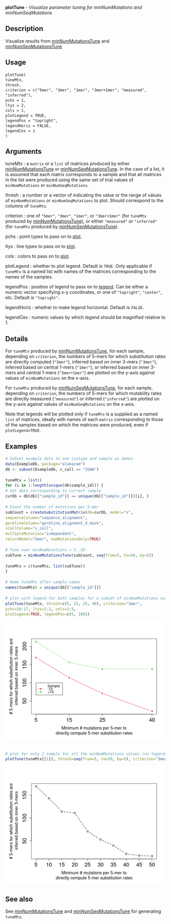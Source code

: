 **plotTune** - *Visualize parameter tuning for minNumMutations and minNumSeqMutations*

Description
--------------------

Visualize results from [minNumMutationsTune](minNumMutationsTune.md) and [minNumSeqMutationsTune](minNumSeqMutationsTune.md)


Usage
--------------------
```
plotTune(
tuneMtx,
thresh,
criterion = c("5mer", "3mer", "1mer", "3mer+1mer", "measured", "inferred"),
pchs = 1,
ltys = 2,
cols = 1,
plotLegend = TRUE,
legendPos = "topright",
legendHoriz = FALSE,
legendCex = 1
)
```

Arguments
-------------------

tuneMtx
:   a `matrix` or a `list` of matrices produced by either 
[minNumMutationsTune](minNumMutationsTune.md) or [minNumSeqMutationsTune](minNumSeqMutationsTune.md).
In the case of a list, it is assumed that each matrix corresponds
to a sample and that all matrices in the list were produced using
the same set of trial values of `minNumMutations` or 
`minNumSeqMutations`.

thresh
:   a number or a vector of indicating the value or the range of values
of `minNumMutations` or `minNumSeqMutations` to plot. 
Should correspond to the columns of `tuneMtx`.

criterion
:   one of `"5mer"`, `"3mer"`, `"1mer"`, or `"3mer+1mer"` 
(for `tuneMtx` produced by [minNumMutationsTune](minNumMutationsTune.md)), or either 
`"measured"` or `"inferred"` (for `tuneMtx` produced by 
[minNumSeqMutationsTune](minNumSeqMutationsTune.md)).

pchs
:   point types to pass on to [plot](http://www.rdocumentation.org/packages/base/topics/plot).

ltys
:   line types to pass on to [plot](http://www.rdocumentation.org/packages/base/topics/plot).

cols
:   colors to pass on to [plot](http://www.rdocumentation.org/packages/base/topics/plot).

plotLegend
:   whether to plot legend. Default is `TRUE`. Only applicable 
if `tuneMtx` is a named list with names of the matrices 
corresponding to the names of the samples.

legendPos
:   position of legend to pass on to [legend](http://www.rdocumentation.org/packages/graphics/topics/legend). Can be either a
numeric vector specifying x-y coordinates, or one of 
`"topright"`, `"center"`, etc. Default is `"topright"`.

legendHoriz
:   whether to make legend horizontal. Default is `FALSE`.

legendCex
:   numeric values by which legend should be magnified relative to 1.




Details
-------------------

For `tuneMtx` produced by [minNumMutationsTune](minNumMutationsTune.md), for each sample, depending on
`criterion`, the numbers of 5-mers for which substitution rates are directly computed
(`"5mer"`), inferred based on inner 3-mers (`"3mer"`), inferred based on 
central 1-mers (`"1mer"`), or inferred based on inner 3-mers and central 1-mers
(`"3mer+1mer"`) are plotted on the y-axis against values of `minNumMutations` 
on the x-axis.

For `tuneMtx` produced by [minNumSeqMutationsTune](minNumSeqMutationsTune.md), for each sample, depending on
`criterion`, the numbers of 5-mers for which mutability rates are directly measured
(`"measured"`) or inferred (`"inferred"`) are plotted on the y-axis against values
of `minNumSeqMutations` on the x-axis.

Note that legends will be plotted only if `tuneMtx` is a supplied as a named `list`
of matrices, ideally with names of each `matrix` corresponding to those of the samples 
based on which the matrices were produced, even if `plotLegend=TRUE`.



Examples
-------------------

```R
# Subset example data to one isotype and sample as demos
data(ExampleDb, package="alakazam")
db <- subset(ExampleDb, c_call == "IGHA")

tuneMtx = list()
for (i in 1:length(unique(db$sample_id))) {
# Get data corresponding to current sample
curDb = db[db[["sample_id"]] == unique(db[["sample_id"]])[i], ]

# Count the number of mutations per 5-mer
subCount = createSubstitutionMatrix(db=curDb, model="s", 
sequenceColumn="sequence_alignment",
germlineColumn="germline_alignment_d_mask",
vCallColumn="v_call",
multipleMutation="independent",
returnModel="5mer", numMutationsOnly=TRUE)

# Tune over minNumMutations = 5..50
subTune = minNumMutationsTune(subCount, seq(from=5, to=50, by=5))

tuneMtx = c(tuneMtx, list(subTune))
}

# Name tuneMtx after sample names 
names(tuneMtx) = unique(db[["sample_id"]])

# plot with legend for both samples for a subset of minNumMutations values
plotTune(tuneMtx, thresh=c(5, 15, 25, 40), criterion="3mer",
pchs=16:17, ltys=1:2, cols=2:3, 
plotLegend=TRUE, legendPos=c(5, 100))

```

![2](plotTune-2.png)

```R

# plot for only 1 sample for all the minNumMutations values (no legend)
plotTune(tuneMtx[[1]], thresh=seq(from=5, to=50, by=5), criterion="3mer")
```

![4](plotTune-4.png)


See also
-------------------

See [minNumMutationsTune](minNumMutationsTune.md) and [minNumSeqMutationsTune](minNumSeqMutationsTune.md) for generating 
`tuneMtx`.







